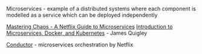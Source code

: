 Microservices - example of a distributed systems where each component is modelled as a service which can be deployed independently

[Mastering Chaos - A Netflix Guide to Microservices](https://www.youtube.com/watch?v=CZ3wIuvmHeM)
[Introduction to Microservices, Docker, and Kubernetes](https://www.youtube.com/watch?v=1xo-0gCVhTU) - James Quigley 

[Conductor](https://github.com/Netflix/conductor) - microservices orchestration by Netflix